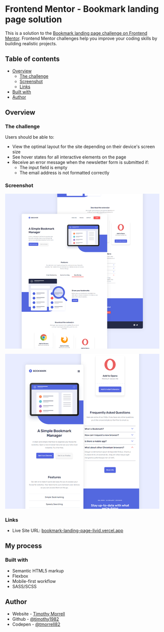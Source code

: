 # Frontend Mentor - Bookmark landing page solution

This is a solution to the [Bookmark landing page challenge on Frontend Mentor](https://www.frontendmentor.io/challenges/bookmark-landing-page-5d0b588a9edda32581d29158). Frontend Mentor challenges help you improve your coding skills by building realistic projects.

## Table of contents

- [Overview](#overview)
  - [The challenge](#the-challenge)
  - [Screenshot](#screenshot)
  - [Links](#links)
- [Built with](#built-with)
- [Author](#author)


## Overview

### The challenge

Users should be able to:

- View the optimal layout for the site depending on their device's screen size
- See hover states for all interactive elements on the page
- Receive an error message when the newsletter form is submitted if:
  - The input field is empty
  - The email address is not formatted correctly

### Screenshot

![Preview Desktop](./preview_desktop.png)

![Preview Mobile](./preview_mobile.png)

### Links

- Live Site URL: [bookmark-landing-page-livid.vercel.app](https://bookmark-landing-page-livid.vercel.app/)

## My process

### Built with

- Semantic HTML5 markup
- Flexbox
- Mobile-first workflow
- SASS/SCSS

## Author

- Website - [Timothy Morrell](https://www.timothymorrell.de)
- Github - [@timothy1982](https://github.com/timothy1982)
- Codepen - [@tmorrell82](https://codepen.io/tmorrell82)
